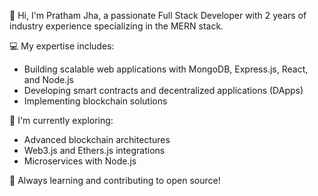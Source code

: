 👋 Hi, I'm Pratham Jha, a passionate Full Stack Developer with 2 years of industry experience specializing in the MERN stack.

💻 My expertise includes:
- Building scalable web applications with MongoDB, Express.js, React, and Node.js
- Developing smart contracts and decentralized applications (DApps)
- Implementing blockchain solutions

🔭 I'm currently exploring:
- Advanced blockchain architectures
- Web3.js and Ethers.js integrations
- Microservices with Node.js

🌱 Always learning and contributing to open source!
